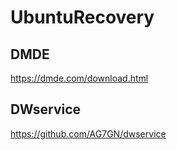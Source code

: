 # UbuntuRecovery


## DMDE
https://dmde.com/download.html






## DWservice
https://github.com/AG7GN/dwservice
